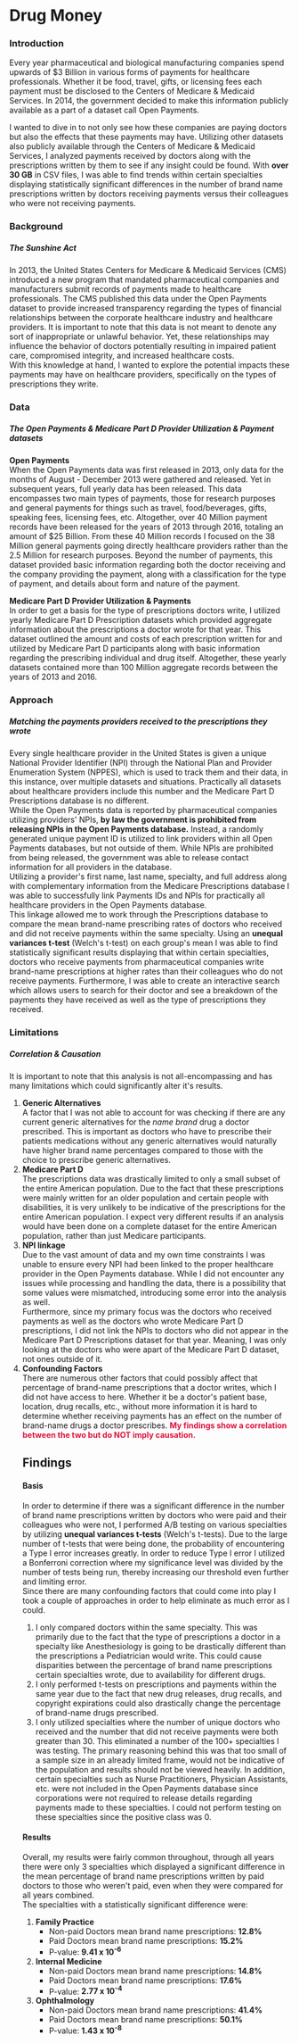 # Drug Money

<h3><b>Introduction</b></h3>
Every year pharmaceutical and biological manufacturing companies spend upwards of $3 Billion in various forms of payments for healthcare professionals. Whether it be food, travel, gifts, or licensing fees each payment must be disclosed to the Centers of Medicare & Medicaid Services. In 2014, the government decided to make this information publicly available as a part of a dataset call Open Payments.

I wanted to dive in to not only see how these companies are paying doctors but also the effects that these payments may have. Utilizing other datasets also publicly available through the Centers of Medicare & Medicaid Services, I analyzed payments received by doctors along with the prescriptions written by them to see if any insight could be found. With **over 30 GB** in CSV files, I was able to find trends within certain specialties displaying statistically significant differences in the number of brand name prescriptions written by doctors receiving payments versus their colleagues who were not receiving payments.


<h3><b>Background</b></h3>
<em><h5>The Sunshine Act</h5></em>
</div>
<div>
<p class="text-primary">In 2013, the United States Centers for Medicare & Medicaid Services (CMS) introduced a new program that mandated pharmaceutical companies and manufacturers submit records of payments made to healthcare professionals. The CMS published this data under the Open Payments dataset to provide increased transparency regarding the types of financial relationships between the corporate healthcare industry and healthcare providers. It is important to note that this data is not meant to denote any sort of inappropriate or unlawful behavior. Yet, these relationships may influence the behavior of doctors potentially resulting in impaired patient care, compromised integrity, and increased healthcare costs.<br>With this knowledge at hand, I wanted to explore the potential impacts these payments may have on healthcare providers, specifically on the types of prescriptions they write.</p>
</div>
<div class="title">
<h3><b>Data</b></h3>
<em><h5>The Open Payments & Medicare Part D Provider Utilization & Payment datasets</h5></em>
</div>
<div>
<p class="text-primary"><b>Open Payments</b><br>
  When the Open Payments data was first released in 2013, only data for the months of August - December 2013 were gathered and released. Yet in subsequent years, full yearly data has been released. This data encompasses two main types of payments, those for research purposes and general payments for things such as travel, food/beverages, gifts, speaking fees, licensing fees, etc. Altogether, over 40 Million payment records have been released for the years of 2013 through 2016, totaling an amount of $25 Billion. From these 40 Million records I focused on the 38 Million general payments going directly healthcare providers rather than the 2.5 Million for research purposes. Beyond the number of payments, this dataset provided basic information regarding both the doctor receiving  and the company providing the payment, along with a classification for the type of payment, and details about form and nature of the payment.<br>

  <b>Medicare Part D Provider Utilization & Payments</b><br>
  In order to get a basis for the type of prescriptions doctors write, I utilized yearly Medicare Part D Prescription datasets which provided aggregate information about the prescriptions a doctor wrote for that year. This dataset outlined the amount and costs of each prescription written for and utilized by Medicare Part D participants along with basic information regarding the prescribing individual and drug itself. Altogether, these yearly datasets contained more than 100 Million aggregate records between the years of 2013 and 2016.
</p>
</div>
<div class="title">
<h3><b>Approach</b></h3>
<em><h5>Matching the payments providers received to the prescriptions they wrote</h5></em>
</div>
<div>
<p class="text-primary">
  Every single healthcare provider in the United States is given a unique National Provider Identifier (NPI) through the National Plan and Provider Enumeration System (NPPES), which is used to track them and their data, in this instance, over multiple datasets and situations. Practically all datasets about healthcare providers include this number and the Medicare Part D Prescriptions database is no different.<br>
  While the Open Payments data is reported by pharmaceutical companies utilizing providers' NPIs, <b>by law the government is prohibited from releasing NPIs in the Open Payments database.</b> Instead, a randomly generated unique payment ID is utilized to link providers within all Open Payments databases, but not outside of them. While NPIs are prohibited from being released, the government was able to release contact information for all providers in the database.<br>
  Utilizing a provider's first name, last name, specialty, and full address along with complementary information from the Medicare Prescriptions database I was able to successfully link Payments IDs and NPIs for practically all healthcare providers in the Open Payments database.<br>
  This linkage allowed me to work through the Prescriptions database to compare the mean brand-name prescribing rates of doctors who received and did not receive payments within the same specialty. Using an <b>unequal variances t-test</b> (Welch's t-test) on each group's mean I was able to find statistically significant results displaying that within certain specialties, doctors who receive payments from pharmaceutical companies write brand-name prescriptions at higher rates than their colleagues who do not receive payments. Furthermore, I was able to create an interactive search which allows users to search for their doctor and see a breakdown of the payments they have received as well as the type of prescriptions they received.
</p>
</div>
<div class="title">
<h3><b>Limitations</b></h3>
<em><h5>Correlation & Causation</h5></em>
</div>
<div>
<p class="text-primary">
  It is important to note that this analysis is not all-encompassing and has many limitations which could significantly alter it's results.<br>
  <ol>
    <li><b>Generic Alternatives</b><br>
      A factor that I was not able to account for was checking if there are any current generic alternatives for the <i>name brand</i> drug a doctor prescribed. This is important as doctors who have to prescribe their patients medications without any generic alternatives would naturally have higher brand name percentages compared to those with the choice to prescribe generic alternatives.
    </li>
    <li><b>Medicare Part D</b><br>
      The prescriptions data was drastically limited to only a small subset of the entire American population. Due to the fact that these prescriptions were mainly written for an older population and certain people with disabilities, it is very unlikely to be indicative of the prescriptions for the entire American population. I expect very different results if an analysis would have been done on a complete dataset for the entire American population, rather than just Medicare participants.
    </li>
    <li><b>NPI linkage</b><br>
      Due to the vast amount of data and my own time constraints I was unable to ensure every NPI had been linked to the proper healthcare provider in the Open Payments database. While I did not encounter any issues while processing and handling the data, there is a possibility that some values were mismatched, introducing some error into the analysis as well.<br>
      Furthermore, since my primary focus was the doctors who received payments as well as the doctors who wrote Medicare Part D prescriptions, I did not link the NPIs to doctors who did not appear in the Medicare Part D Prescriptions dataset for that year. Meaning, I was only looking at the doctors who were apart of the Medicare Part D dataset, not ones outside of it.
    </li>
    <li><b>Confounding Factors</b><br>
      There are numerous other factors that could possibly affect that percentage of brand-name prescriptions that a doctor writes, which I did not have access to here. Whether it be a doctor's patient base, location, drug recalls, etc., without more information it is hard to determine whether receiving payments has an effect on the number of brand-name drugs a doctor prescribes. <b style="color:crimson">My findings show a correlation between the two but do NOT imply causation.</b><br>


  <h2>Findings</h2>
  <h4>
    <b>Basis</b>
  </h4>
  <p class="text-primary">In order to determine if there was a significant difference in the number of brand name prescriptions written by doctors who were paid and their colleagues who were not, I performed A/B testing on various specialties by utilizing <b>unequal variances t-tests</b> (Welch's t-tests). Due to the large number of t-tests that were being done, the probability of encountering a Type I error increases greatly. In order to reduce Type I error I utilized a Bonferroni correction where my significance level was divided by the number of tests being run, thereby increasing our threshold even further and limiting error.<br>Since there are many confounding factors that could come into play I took a couple of approaches in order to help eliminate as much error as I could.<br>
  <ol>
    <li>
      I only compared doctors within the same specialty. This was primarily due to the fact that the type of prescriptions a doctor in a specialty like Anesthesiology is going to be drastically different than the prescriptions a Pediatrician would write. This could cause disparities between the percentage of brand name prescriptions certain specialties wrote, due to availability for different drugs.
    </li>
    <li>
      I only performed t-tests on prescriptions and payments within the same year due to the fact that new drug releases, drug recalls, and copyright expirations could also drastically change the percentage of brand-name drugs prescribed.
    </li>
    <li>
      I only utilized specialties where the number of unique doctors who received and the number that did not receive payments were both greater than 30. This eliminated a number of the 100+ specialties I was testing. The primary reasoning behind this was that too small of a sample size in an already limited frame, would not be indicative of the population and results should not be viewed heavily. In addition, certain specialties such as Nurse Practitioners, Physician Assistants, etc. were not included in the Open Payments database since corporations were not required to release details regarding payments made to these specialties. I could not perform testing on these specialties since the positive class was 0.
    </li>
  </ol>

<h4>
  <b>Results</b>
</h4>
<p class="text-primary">Overall, my results were fairly common throughout, through all years there were only 3 specialties which displayed a significant difference in the mean percentage of brand name prescriptions written by paid doctors to those who weren't paid, even when they were compared for all years combined.<br>The specialties with a statistically significant difference were:
  <ol>
    <li>
      <b>Family Practice</b>
      <ul>
        <li>Non-paid Doctors mean brand name prescriptions: <b>12.8%</b></li>
        <li>Paid Doctors mean brand name prescriptions: <b>15.2%</b></li>
        <li>P-value: <b>9.41 x 10<sup>-6</sup></b></li>
      </ul>
    </li>
    <li>
      <b>Internal Medicine</b>
      <ul>
        <li>Non-paid Doctors mean brand name prescriptions: <b>14.8%</b></li>
        <li>Paid Doctors mean brand name prescriptions: <b>17.6%</b></li>
        <li>P-value: <b>2.77 x 10<sup>-4</sup></b></li>
      </ul>
    </li>
    <li>
      <b>Ophthalmology</b>
      <ul>
        <li>Non-paid Doctors mean brand name prescriptions: <b>41.4%</b></li>
        <li>Paid Doctors mean brand name prescriptions: <b>50.1%</b></li>
        <li>P-value: <b>1.43 x 10<sup>-8</sup></b></li>
      </ul>
    </li>
  </ol>
